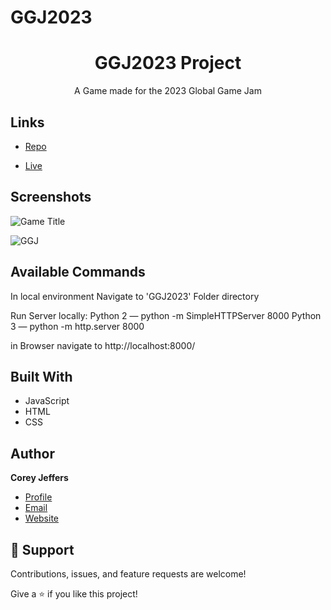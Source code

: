 # GGJ2023

<h1 align="center">GGJ2023 Project</h1>

<p align="center">A Game made for the 2023 Global Game Jam</p>

## Links

- [Repo](https://github.com/Reonin/GGJ2023 "GGJ2023 Repo")

- [Live](Coreyjeffers.com/games "Live View")


## Screenshots

![](https://ggj.s3.amazonaws.com/styles/game_sidebar__wide/featured_image/2023/02/6385/main_screen.jpg?itok=OCYSPpNB&timestamp=1675667167 "Game Title")

![](https://s3-us-west-1.amazonaws.com/ggj/site/site-images/GGJ00-Badge-Template-900x900.png "GGJ ")



## Available Commands

In local environment Navigate to 'GGJ2023' Folder directory

Run Server locally:
Python 2 — python -m SimpleHTTPServer 8000
Python 3 — python -m http.server 8000

in Browser navigate to 
http://localhost:8000/

## Built With

- JavaScript
- HTML
- CSS

## Author

**Corey Jeffers**

- [Profile](https://coreyjeffers.com "Corey Jeffers")
- [Email](mailto:coreyajeffers@gmail.com?subject=Hi "Hi!")
- [Website](https://coreyjeffers.com "Welcome")

## 🤝 Support

Contributions, issues, and feature requests are welcome!

Give a ⭐️ if you like this project!
